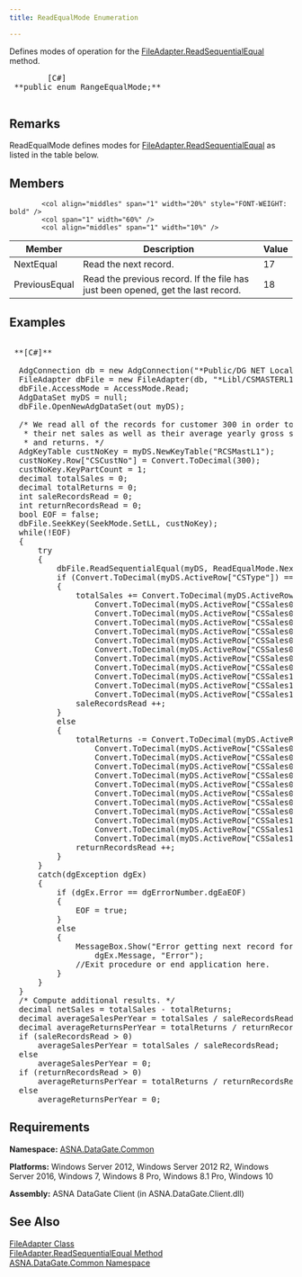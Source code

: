 ```yaml
---
title: ReadEqualMode Enumeration

---
```


Defines modes of operation for the [ FileAdapter.ReadSequentialEqual](file-adapter-class-read-sequential-equal-method.html) method.
<pre class="prettyprint">
        <span class="lang">[C#]</span>
 **public enum RangeEqualMode;** 
      </pre>


## Remarks

<span>ReadEqualMode</span> defines modes for [FileAdapter.ReadSequentialEqual](file-adapter-class-read-sequential-equal-method.html) as listed in the table below.
## Members


            <col align="middles" span="1" width="20%" style="FONT-WEIGHT: bold" />
            <col span="1" width="60%" />
            <col align="middles" span="1" width="10%" />

| Member | Description | Value |
| ---- | ---- | ---- |
| NextEqual | Read the next record. | 17 |
| PreviousEqual | Read the previous record. If the file has just been opened, get the last  								record. | 18 |



## Examples

<pre class="prettyprint">
        <span class="lang">
 **[C#]** 
        </span>
  AdgConnection db = new AdgConnection("*Public/DG NET Local");
  FileAdapter dbFile = new FileAdapter(db, "*Libl/CSMASTERL1", "CSMASTERL1");
  dbFile.AccessMode = AccessMode.Read;
  AdgDataSet myDS = null;
  dbFile.OpenNewAdgDataSet(out myDS);

  /* We read all of the records for customer 300 in order to get 
   * their net sales as well as their average yearly gross sales
   * and returns. */
  AdgKeyTable custNoKey = myDS.NewKeyTable("RCSMastL1");
  custNoKey.Row["CSCustNo"] = Convert.ToDecimal(300);
  custNoKey.KeyPartCount = 1;
  decimal totalSales = 0;
  decimal totalReturns = 0;
  int saleRecordsRead = 0;
  int returnRecordsRead = 0;
  bool EOF = false;
  dbFile.SeekKey(SeekMode.SetLL, custNoKey);
  while(!EOF)
  {
      try
      {
          dbFile.ReadSequentialEqual(myDS, ReadEqualMode.NextEqual, LockRequest.Read, custNoKey);
          if (Convert.ToDecimal(myDS.ActiveRow["CSType"]) == 1)
          {
              totalSales += Convert.ToDecimal(myDS.ActiveRow["CSSales01"]) + 
                  Convert.ToDecimal(myDS.ActiveRow["CSSales02"]) +
                  Convert.ToDecimal(myDS.ActiveRow["CSSales03"]) + 
                  Convert.ToDecimal(myDS.ActiveRow["CSSales04"]) +
                  Convert.ToDecimal(myDS.ActiveRow["CSSales05"]) + 
                  Convert.ToDecimal(myDS.ActiveRow["CSSales06"]) +
                  Convert.ToDecimal(myDS.ActiveRow["CSSales07"]) + 
                  Convert.ToDecimal(myDS.ActiveRow["CSSales08"]) +
                  Convert.ToDecimal(myDS.ActiveRow["CSSales09"]) + 
                  Convert.ToDecimal(myDS.ActiveRow["CSSales10"]) +
                  Convert.ToDecimal(myDS.ActiveRow["CSSales11"]) + 
                  Convert.ToDecimal(myDS.ActiveRow["CSSales12"]);
              saleRecordsRead ++;
          }
          else
          {
              totalReturns -= Convert.ToDecimal(myDS.ActiveRow["CSSales01"]) + 
                  Convert.ToDecimal(myDS.ActiveRow["CSSales02"]) +
                  Convert.ToDecimal(myDS.ActiveRow["CSSales03"]) + 
                  Convert.ToDecimal(myDS.ActiveRow["CSSales04"]) +
                  Convert.ToDecimal(myDS.ActiveRow["CSSales05"]) + 
                  Convert.ToDecimal(myDS.ActiveRow["CSSales06"]) +
                  Convert.ToDecimal(myDS.ActiveRow["CSSales07"]) + 
                  Convert.ToDecimal(myDS.ActiveRow["CSSales08"]) +
                  Convert.ToDecimal(myDS.ActiveRow["CSSales09"]) + 
                  Convert.ToDecimal(myDS.ActiveRow["CSSales10"]) +
                  Convert.ToDecimal(myDS.ActiveRow["CSSales11"]) + 
                  Convert.ToDecimal(myDS.ActiveRow["CSSales12"]);
              returnRecordsRead ++;
          }
      }
      catch(dgException dgEx)
      {
          if (dgEx.Error == dgErrorNumber.dgEaEOF)
          {
              EOF = true;
          }
          else
          {
              MessageBox.Show("Error getting next record for customer 300:" + 
                  dgEx.Message, "Error");
              //Exit procedure or end application here.
          }
      }
  }
  /* Compute additional results. */
  decimal netSales = totalSales - totalReturns;
  decimal averageSalesPerYear = totalSales / saleRecordsRead;
  decimal averageReturnsPerYear = totalReturns / returnRecordsRead;
  if (saleRecordsRead &gt; 0)
      averageSalesPerYear = totalSales / saleRecordsRead;
  else
      averageSalesPerYear = 0;
  if (returnRecordsRead &gt; 0)
      averageReturnsPerYear = totalReturns / returnRecordsRead;
  else
      averageReturnsPerYear = 0; </pre>

## Requirements

**Namespace:** [ASNA.DataGate.Common](datagate-common-namespace.html) 

**Platforms:** Windows Server 2012, Windows Server 2012 R2, Windows Server 2016, Windows 7, Windows 8 Pro, Windows 8.1 Pro, Windows 10

**Assembly:** ASNA DataGate Client (in ASNA.DataGate.Client.dll)
## See Also


[FileAdapter Class](file-adapter-class.html)
      <br />
      [FileAdapter.ReadSequentialEqual 
					Method](file-adapter-class-read-sequential-equal-method.html) <br />[ASNA.DataGate.Common Namespace](datagate-common-namespace.html)

